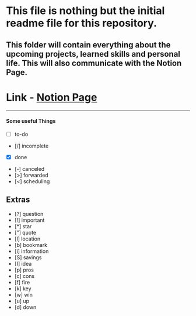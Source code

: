 # This file is nothing but the initial readme file for this repository. 
## This folder will contain everything about the upcoming projects, learned skills and personal life. This will also communicate with the Notion Page.

# **Link - [Notion Page](https://www.notion.so/sohansecondbrain/Sohan-s-Workspace-61b23197e27a4ea08c2075c412f98bcb?pvs=4)**


--- 

#### Some useful Things

- [ ] to-do
- [/] incomplete
- [x] done
- [-] canceled
- [>] forwarded
- [<] scheduling

## Extras
- [?] question
- [!] important
- [*] star
- ["] quote
- [l] location
- [b] bookmark
- [i] information
- [S] savings
- [I] idea
- [p] pros
- [c] cons
- [f] fire
- [k] key
- [w] win
- [u] up
- [d] down